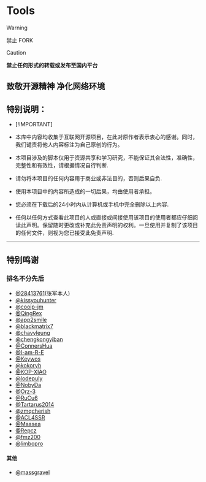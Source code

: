 # Tools

> [!WARNING]
> 
> 禁止 FORK

> [!Caution]
> 
> **禁止任何形式的转载或发布至国内平台**


## 致敬开源精神 净化网络环境


## 特别说明：

- [!IMPORTANT]

- 本库中内容均收集于互联网开源项目，在此对原作者表示衷心的感谢。同时，我们谴责将他人内容标注为自己原创的行为。

- 本项目涉及的脚本仅用于资源共享和学习研究，不能保证其合法性，准确性，完整性和有效性，请根据情况自行判断.

- 请勿将本项目的任何内容用于商业或非法目的，否则后果自负.

- 使用本项目中的内容所造成的一切后果，均由使用者承担。

- 您必须在下载后的24小时内从计算机或手机中完全删除以上内容.

- 任何以任何方式查看此项目的人或直接或间接使用该项目的使用者都应仔细阅读此声明。保留随时更改或补充此免责声明的权利。一旦使用并复制了该项目的任何文件，则视为您已接受此免责声明.


---

## 特别鸣谢

### 排名不分先后

- [@28413761](https://github.com/28413761)(张军本人)
- [@kissyouhunter](https://github.com/kissyouhunter)
- [@cooip-jm](https://github.com/cooip-jm/About-openwrt/wiki)
- [@QingRex](https://github.com/QingRex/LoonKissSurge)
- [@app2smile](https://github.com/app2smile)
- [@blackmatrix7](https://github.com/blackmatrix7)
- [@chavyleung](https://github.com/chavyleung)
- [@chengkongyiban](https://github.com/chengkongyiban)
- [@ConnersHua](https://github.com/ConnersHua/RuleGo/tree/master)
- [@I-am-R-E](https://github.com/I-am-R-E)
- [@Keywos](https://github.com/Keywos)
- [@kokoryh](https://github.com/kokoryh)
- [@KOP-XIAO](https://github.com/KOP-XIAO)
- [@lodepuly](https://gitlab.com/lodepuly/vpn_tool/-/tree/master/Tool?ref_type=heads)
- [@NobyDa](https://github.com/NobyDa)
- [@Orz-3](https://github.com/Orz-3)
- [@RuCu6](https://github.com/RuCu6)
- [@Tartarus2014](https://github.com/Tartarus2014)
- [@zmqcherish](https://github.com/zmqcherish)
- [@ACL4SSR](https://github.com/ACL4SSR/ACL4SSR/tree/master)
- [@Maasea](https://github.com/Maasea/sgmodule)
- [@Repcz](https://github.com/Repcz/Tool)
- [@fmz200](https://github.com/fmz200/wool_scripts)
- [@limbopro](https://github.com/limbopro/Adblock4limbo)


#### 其他
- [@massgravel](https://github.com/massgravel/Microsoft-Activation-Scripts)
